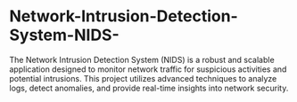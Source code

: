 # Network-Intrusion-Detection-System-NIDS-
The Network Intrusion Detection System (NIDS) is a robust and scalable application designed to monitor network traffic for suspicious activities and potential intrusions. This project utilizes advanced techniques to analyze logs, detect anomalies, and provide real-time insights into network security.
